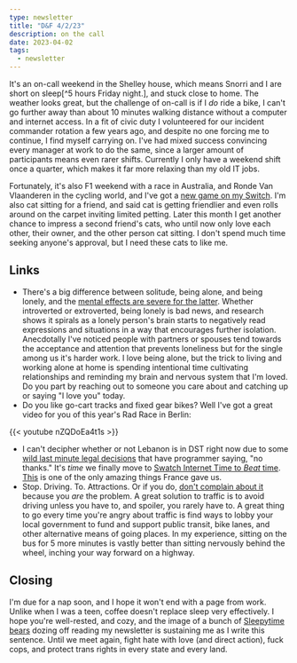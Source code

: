 ```yaml
---
type: newsletter
title: "D&F 4/2/23"
description: on the call
date: 2023-04-02
tags:
  - newsletter
---
```


It's an on-call weekend in the Shelley house, which means Snorri and I are short on sleep[^5 hours Friday night.], and stuck close to home. The weather looks great, but the challenge of on-call is if I *do* ride a bike, I can't go further away than about 10 minutes walking distance without a computer and internet access. In a fit of civic duty I volunteered for our incident commander rotation a few years ago, and despite no one forcing me to continue, I find myself carrying on. I've had mixed success convincing every manager at work to do the same, since a larger amount of participants means even rarer shifts. Currently I only have a weekend shift once a quarter, which makes it far more relaxing than my old IT jobs.

Fortunately, it's also F1 weekend with a race in Australia, and Ronde Van Vlaanderen in the cycling world, and I've got a [new game on my Switch](https://www.dredge.game). I'm also cat sitting for a friend, and said cat is getting friendlier and even rolls around on the carpet inviting limited petting. Later this month I get another chance to impress a second friend's cats, who until now only love each other, their owner, and the other person cat sitting. I don't spend much time seeking anyone's approval, but I need these cats to like me.

## Links

- There's a big difference between solitude, being alone, and being lonely, and the [mental effects are severe for the latter](https://www.quantamagazine.org/how-loneliness-reshapes-the-brain-20230228/). Whether introverted or extroverted, being lonely is bad news, and research shows it spirals as a lonely person's brain starts to negatively read expressions and situations in a way that encourages further isolation. Anecdotally I've noticed people with partners or spouses tend towards the acceptance and attention that prevents loneliness but for the single among us it's harder work. I love being alone, but the trick to living and working alone at home is spending intentional time cultivating relationships and reminding my brain and nervous system that I'm loved. Do you part by reaching out to someone you care about and catching up or saying "I love you" today.
- Do you like go-cart tracks and fixed gear bikes? Well I've got a great video for you of this year's Rad Race in Berlin:

{{< youtube nZQDoEa4t1s >}}

- I can't decipher whether or not Lebanon is in DST right now due to some [wild last minute legal decisions](https://www.theregister.com/AMP/2023/03/28/lebanon_dst_delay_chaos/) that have programmer saying, "no thanks." It's *time* we finally move to [Swatch Internet Time to *Beat* time](https://en.wikipedia.org/wiki/Swatch_Internet_Time). [This](https://en.wikipedia.org/wiki/Decimal_time) is one of the only amazing things France gave us.
- Stop. Driving. To. Attractions. Or if you do, [don't complain about it](https://defector.com/people-who-caused-traffic-nightmare-at-pretty-tree-festival-complain-of-traffic-nightmare-at-pretty-tree-festival) because you *are* the problem. A great solution to traffic is to avoid driving unless you have to, and spoiler, you rarely have to. A great thing to go every time you're angry about traffic is find ways to lobby your local government to fund and support public transit, bike lanes, and other alternative means of going places. In my experience, sitting on the bus for 5 more minutes is vastly better than sitting nervously behind the wheel, inching your way forward on a highway.

## Closing

I'm due for a nap soon, and I hope it won't end with a page from work. Unlike when I was a teen, coffee doesn't replace sleep very effectively. I hope you're well-rested, and cozy, and the image of a bunch of [Sleepytime bears](https://cloudinary.images-iherb.com/image/upload/f_auto,q_auto:eco/images/ces/ces53849/l/20.jpg) dozing off reading my newsletter is sustaining me as I write this sentence. Until we meet again, fight hate with love (and direct action), fuck cops, and protect trans rights in every state and every land.
